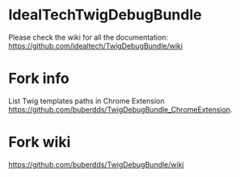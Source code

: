 IdealTechTwigDebugBundle
==========

Please check the wiki for all the documentation:  
https://github.com/idealtech/TwigDebugBundle/wiki

Fork info
==========
List Twig templates paths in Chrome Extension https://github.com/buberdds/TwigDebugBundle_ChromeExtension.

Fork wiki
==========
https://github.com/buberdds/TwigDebugBundle/wiki